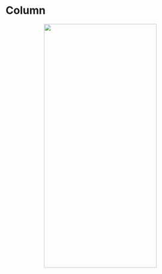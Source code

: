 # Column
<p align="center">
<img src="https://docs.google.com/uc?id=1Fdr-K7L-9LDUa3sGyBVf9Ms-cnkijtiJ" height="649" width="300">
</p>

```dart

```
